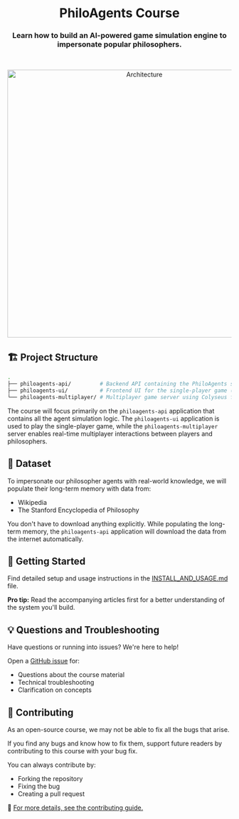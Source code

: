 <div align="center">
  <h1>PhiloAgents Course</h1>
  <h3>Learn how to build an AI-powered game simulation engine to impersonate popular philosophers.</h3>
  
</div>

</br>

<p align="center">
    <img src="static/diagrams/system_architecture.png" alt="Architecture" width="600">
</p>



## 🏗️ Project Structure



```bash
.
├── philoagents-api/         # Backend API containing the PhiloAgents simulation engine (Python)
├── philoagents-ui/          # Frontend UI for the single-player game (Node)
└── philoagents-multiplayer/ # Multiplayer game server using Colyseus framework (Node)
```

The course will focus primarily on the `philoagents-api` application that contains all the agent simulation logic. The `philoagents-ui` application is used to play the single-player game, while the `philoagents-multiplayer` server enables real-time multiplayer interactions between players and philosophers.

## 👔 Dataset

To impersonate our philosopher agents with real-world knowledge, we will populate their long-term memory with data from:
- Wikipedia
- The Stanford Encyclopedia of Philosophy

You don't have to download anything explicitly. While populating the long-term memory, the `philoagents-api` application will download the data from the internet automatically.

## 🚀 Getting Started

Find detailed setup and usage instructions in the [INSTALL_AND_USAGE.md](INSTALL_AND_USAGE.md) file.

**Pro tip:** Read the accompanying articles first for a better understanding of the system you'll build.

## 💡 Questions and Troubleshooting

Have questions or running into issues? We're here to help!

Open a [GitHub issue](https://github.com/neural-maze/philoagents-course/issues) for:
- Questions about the course material
- Technical troubleshooting
- Clarification on concepts

## 🥂 Contributing

As an open-source course, we may not be able to fix all the bugs that arise.

If you find any bugs and know how to fix them, support future readers by contributing to this course with your bug fix.

You can always contribute by:
- Forking the repository
- Fixing the bug
- Creating a pull request

📍 [For more details, see the contributing guide.](CONTRIBUTING.md)
